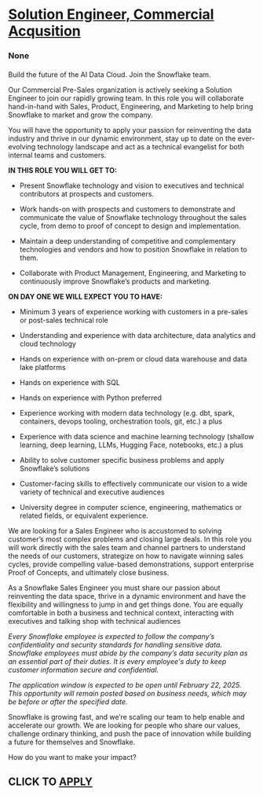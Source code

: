 # [Solution Engineer, Commercial Acqusition](https://www.remotewlb.com/apply/solution-engineer-commercial-acqusition)  
### None  
####  

Build the future of the AI Data Cloud. Join the Snowflake team.

Our Commercial Pre-Sales organization is actively seeking a Solution Engineer to join our rapidly growing team. In this role you will collaborate hand-in-hand with Sales, Product, Engineering, and Marketing to help bring Snowflake to market and grow the company.  

You will have the opportunity to apply your passion for reinventing the data industry and thrive in our dynamic environment, stay up to date on the ever-evolving technology landscape and act as a technical evangelist for both internal teams and customers.

**IN THIS ROLE YOU WILL GET TO:**

  * Present Snowflake technology and vision to executives and technical contributors at prospects and customers.

  * Work hands-on with prospects and customers to demonstrate and communicate the value of Snowflake technology throughout the sales cycle, from demo to proof of concept to design and implementation.

  * Maintain a deep understanding of competitive and complementary technologies and vendors and how to position Snowflake in relation to them.

  * Collaborate with Product Management, Engineering, and Marketing to continuously improve Snowflake’s products and marketing.

 **ON DAY ONE WE WILL EXPECT YOU TO HAVE:**

  * Minimum 3 years of experience working with customers in a pre-sales or post-sales technical role

  * Understanding and experience with data architecture, data analytics and cloud technology 

  * Hands on experience with on-prem or cloud data warehouse and data lake platforms

  * Hands on experience with SQL

  * Hands on experience with Python preferred

  * Experience working with modern data technology (e.g. dbt, spark, containers, devops tooling, orchestration tools, git, etc.) a plus 

  * Experience with data science and machine learning technology (shallow learning, deep learning, LLMs, Hugging Face, notebooks, etc.) a plus

  * Ability to solve customer specific business problems and apply Snowflake’s solutions 

  * Customer-facing skills to effectively communicate our vision to a wide variety of technical and executive audiences 

  * University degree in computer science, engineering, mathematics or related fields, or equivalent experience.

We are looking for a Sales Engineer who is accustomed to solving customer’s most complex problems and closing large deals. In this role you will work directly with the sales team and channel partners to understand the needs of our customers, strategize on how to navigate winning sales cycles, provide compelling value-based demonstrations, support enterprise Proof of Concepts, and ultimately close business.

As a Snowflake Sales Engineer you must share our passion about reinventing the data space, thrive in a dynamic environment and have the flexibility and willingness to jump in and get things done. You are equally comfortable in both a business and technical context, interacting with executives and talking shop with technical audiences

 _Every Snowflake employee is expected to follow the company’s confidentiality and security standards for handling sensitive data. Snowflake employees must abide by the company’s data security plan as an essential part of their duties. It is every employee's duty to keep customer information secure and confidential._

 _The application window is expected to be open until February 22, 2025. This opportunity will remain posted based on business needs, which may be before or after the specified date._

Snowflake is growing fast, and we’re scaling our team to help enable and accelerate our growth. We are looking for people who share our values, challenge ordinary thinking, and push the pace of innovation while building a future for themselves and Snowflake.

How do you want to make your impact?

  
## CLICK TO [APPLY](https://www.remotewlb.com/apply/solution-engineer-commercial-acqusition)

